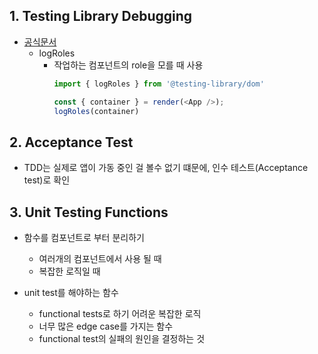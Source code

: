 ## 1. Testing Library Debugging
* [공식문서](https://testing-library.com/docs/dom-testing-library/api-accessibility/#logroles)
  * logRoles
    * 작업하는 컴포넌트의 role을 모를 때 사용
      ```js
      import { logRoles } from '@testing-library/dom'

      const { container } = render(<App />);
      logRoles(container)
      ```

## 2. Acceptance Test
* TDD는 실제로 앱이 가동 중인 걸 볼수 없기 떄문에, 인수 테스트(Acceptance test)로 확인

## 3. Unit Testing Functions
* 함수를 컴포넌트로 부터 분리하기
  * 여러개의 컴포넌트에서 사용 될 때
  * 복잡한 로직일 때

* unit test를 해야하는 함수
  * functional tests로 하기 어려운 복잡한 로직
  * 너무 많은 edge case를 가지는 함수
  * functional test의 실패의 원인을 결정하는 것

